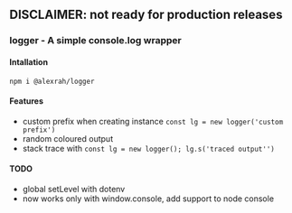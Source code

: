 ## DISCLAIMER: not ready for production releases

### logger - A simple console.log wrapper

#### Intallation
``
npm i @alexrah/logger
``

#### Features
* custom prefix when creating instance ``const lg = new logger('custom prefix')``
* random coloured output
* stack trace with ``const lg = new logger(); lg.s('traced output'')``

#### TODO
* global setLevel with dotenv
* now works only with window.console, add support to node console